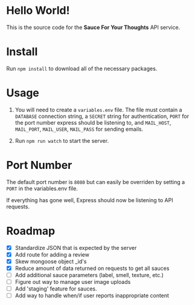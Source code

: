 # Hello World!

This is the source code for the **Sauce For Your Thoughts** API service.

# Install

Run `npm install` to download all of the necessary packages.

# Usage

1) You will need to create a `variables.env` file. The file must contain a `DATABASE` connection string, a `SECRET` string for authentication, `PORT` for the port number express should be listening to, and `MAIL_HOST`, `MAIL_PORT`, `MAIL_USER`, `MAIL_PASS` for sending emails.

2) Run `npm run watch` to start the server.

# Port Number 

The default port number is `8080` but can easily be overriden by setting a `PORT` in the variables.env file.

If everything has gone well, Express should now be listening to API requests.

# Roadmap

- [x] Standardize JSON that is expected by the server
- [x] Add route for adding a review
- [x] Skew mongoose object _id's
- [x] Reduce amount of data returned on requests to get all sauces
- [ ] Add additional sauce parameters (label, smell, texture, etc.)
- [ ] Figure out way to manage user image uploads
- [ ] Add 'staging' feature for sauces.
- [ ] Add way to handle when/if user reports inappropriate content